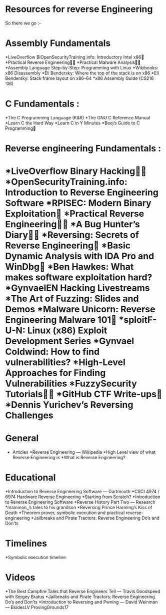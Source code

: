 # Resources for reverse Engineering 

So there we go :-


# Assembly Fundamentals

*LiveOverflow BiOpenSecurityTraining.info: Introductory Intel x86🌟
*Practical Reverse Engineering🌟💬
*Practical Malware Analysis🌟💬
*Assembly Language Step-by-Step: Programming with Linux
*Wikibooks: x86 Disassembly
*Eli Bendersky: Where the top of the stack is on x86
*Eli Bendersky: Stack frame layout on x86–64
*x86 Assembly Guide (CS216 ‘06)
# C Fundamentals :
*The C Programming Language (K&R)
*The GNU C Reference Manual
*Learn C the Hard Way
*Learn C in Y Minutes
*Beej’s Guide to C Programming💬

# Reverse engineering Fundamentals :
*LiveOverflow Binary Hacking🌟💬
*OpenSecurityTraining.info: Introduction to Reverse Engineering Software
*RPISEC: Modern Binary Exploitation🌟
*Practical Reverse Engineering🌟💬
*A Bug Hunter’s Diary🌟💬
*Reversing: Secrets of Reverse Engineering💬
*Basic Dynamic Analysis with IDA Pro and WinDbg💬
*Ben Hawkes: What makes software exploitation hard?
*GynvaelEN Hacking Livestreams
*The Art of Fuzzing: Slides and Demos
*Malware Unicorn: Reverse Engineering Malware 101🌟
*sploitF-U-N: Linux (x86) Exploit Development Series
*Gynvael Coldwind: How to find vulnerabilities?
*High-Level Approaches for Finding Vulnerabilities
*FuzzySecurity Tutorials🌟💬
*GitHub CTF Write-ups💬
*Dennis Yurichev’s Reversing Challenges
==============================================================================================
# General

* Articles
*Reverse Engineering — Wikipedia
*High Level view of what Reverse Engineering is
*What is Reverse Engineering?

# Educational
*Introduction to Reverse Engineering Software — Dartmouth
*CSCI 4974 / 6974 Hardware Reverse Engineering
*Starting from Scratch?
*Introduction to Reverse Engineering Software
*Reverse History Part Two — Research
*mammon_’s tales to his grandson
*Reversing Prince Harming’s Kiss of Death
*Theorem prover, symbolic execution and practical reverse-engineering
*Jailbreaks and Pirate Tractors: Reverse Engineering Do’s and Don’ts

# Timelines
*Symbolic execution timeline

# Videos

*The Best Campfire Tales that Reverse Engineers Tell — Travis Goodspeed with Sergey Bratus
*Jailbreaks and Pirate Tractors: Reverse Engineering Do’s and Don’ts
*Introduction to Reversing and Pwning — David Weinman — BsidesLV ProvingGrounds17


